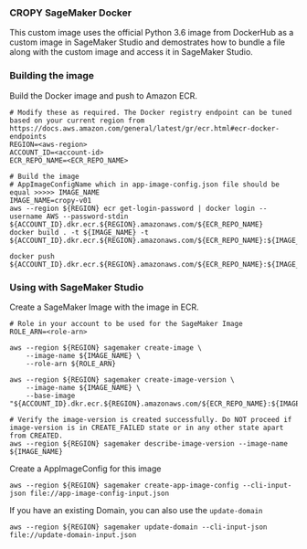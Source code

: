 
### CROPY SageMaker Docker 

This custom image uses the official Python 3.6 image from DockerHub as a custom image in SageMaker Studio and demostrates how to bundle a file along with the custom image and access it in SageMaker Studio.

### Building the image

Build the Docker image and push to Amazon ECR. 
```
# Modify these as required. The Docker registry endpoint can be tuned based on your current region from https://docs.aws.amazon.com/general/latest/gr/ecr.html#ecr-docker-endpoints
REGION=<aws-region>
ACCOUNT_ID=<account-id>
ECR_REPO_NAME=<ECR_REPO_NAME>

# Build the image
# AppImageConfigName which in app-image-config.json file should be equal >>>>> IMAGE_NAME
IMAGE_NAME=cropy-v01
aws --region ${REGION} ecr get-login-password | docker login --username AWS --password-stdin ${ACCOUNT_ID}.dkr.ecr.${REGION}.amazonaws.com/${ECR_REPO_NAME}
docker build . -t ${IMAGE_NAME} -t ${ACCOUNT_ID}.dkr.ecr.${REGION}.amazonaws.com/${ECR_REPO_NAME}:${IMAGE_NAME}
```

```
docker push ${ACCOUNT_ID}.dkr.ecr.${REGION}.amazonaws.com/${ECR_REPO_NAME}:${IMAGE_NAME}
```

### Using with SageMaker Studio

Create a SageMaker Image with the image in ECR. 

```
# Role in your account to be used for the SageMaker Image
ROLE_ARN=<role-arn>

aws --region ${REGION} sagemaker create-image \
    --image-name ${IMAGE_NAME} \
    --role-arn ${ROLE_ARN}

aws --region ${REGION} sagemaker create-image-version \
    --image-name ${IMAGE_NAME} \
    --base-image "${ACCOUNT_ID}.dkr.ecr.${REGION}.amazonaws.com/${ECR_REPO_NAME}:${IMAGE_NAME}"

# Verify the image-version is created successfully. Do NOT proceed if image-version is in CREATE_FAILED state or in any other state apart from CREATED.
aws --region ${REGION} sagemaker describe-image-version --image-name ${IMAGE_NAME}
```

Create a AppImageConfig for this image

```
aws --region ${REGION} sagemaker create-app-image-config --cli-input-json file://app-image-config-input.json

```

If you have an existing Domain, you can also use the `update-domain`

```
aws --region ${REGION} sagemaker update-domain --cli-input-json file://update-domain-input.json
```